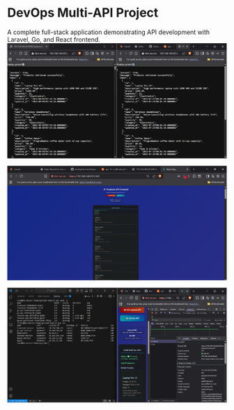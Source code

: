 # DevOps Multi-API Project

A complete full-stack application demonstrating API development with Laravel, Go, and React frontend.
![laravel&go](k8s/images/laravel&go.png)

![frontend](k8s/images/frontend.png)

![hasilnya](k8s/images/hasil.png)
